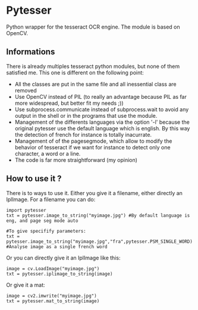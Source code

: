 Pytesser
========

Python wrapper for the tesseract OCR engine. The module is based on OpenCV.


Informations
------------

There is already multiples tesseract python modules, but none of them satisfied me. This one is different on the following point:

* All the classes are put in the same file and all inessential class are removed
* Use OpenCV instead of PIL (to really an advantage because PIL as far more widespread, but better fit my needs ;))
* Use subprocess.communicate instead of subprocess.wait to avoid any output in the shell or in the programs that use the module.
* Management of the differents languages via the option '-l' because the original pytesser use the default language which is english. By this way the detection of french for instance is totally inacurrate.
* Management of of the pagesegmode, which allow to modify the behavior of tesseract if we want for instance to detect only one character, a word or a line.
* The code is far more straightforward (my opinion)

How to use it ?
---------------

There is to ways to use it. Either you give it a filename, either directly an IplImage. For a filename you can do:

    import pytesser
    txt = pytesser.image_to_string("myimage.jpg") #By default language is eng, and page seg mode auto

    #To give specifify parameters:
    txt = pytesser.image_to_string("myimage.jpg","fra",pytesser.PSM_SINGLE_WORD) #Analyse image as a single french word


Or you can directly give it an IplImage like this:

    image = cv.LoadImage("myimage.jpg")
    txt = pytesser.iplimage_to_string(image) 

Or give it a mat:

    image = cv2.imwrite("myimage.jpg")
    txt = pytesser.mat_to_string(image) 
